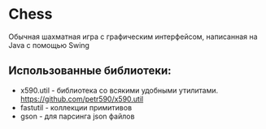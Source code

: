 # Chess
Обычная шахматная игра с графическим интерфейсом, написанная на Java с помощью Swing

## Использованные библиотеки:
- x590.util - библиотека со всякими удобными утилитами. https://github.com/petr590/x590.util
- fastutil - коллекции примитивов
- gson - для парсинга json файлов
